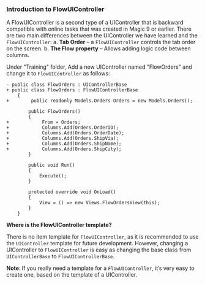 ﻿### Introduction to FlowUIController
A FlowUIController is a second type of a UIController that is backward compatible with online tasks that was created in Magic 9 or earlier. 
There are two main differences between the UIController we have learned and the `FlowUIController`:
    a. **Tab Order** – a `FlowUIController` controls the tab order on the screen. 
    b. **The Flow property** – Allows adding logic code between columns.

Under "Training" folder, Add a new UIController named "FlowOrders" and change it to `FlowUIController` as follows:
```csdiff
- public class FlowOrders : UIControllerBase
+ public class FlowOrders : FlowUIControllerBase
    {
+        public readonly Models.Orders Orders = new Models.Orders();

        public FlowOrders()
        {
+            From = Orders;
+            Columns.Add(Orders.OrderID);
+            Columns.Add(Orders.OrderDate);
+            Columns.Add(Orders.ShipVia);
+            Columns.Add(Orders.ShipName);
+            Columns.Add(Orders.ShipCity);
        }

        public void Run()
        {
            Execute();
        }

        protected override void OnLoad()
        {
            View = () => new Views.FlowOrdersView(this);
        }
    }
```
**Where is the FlowUIController template?**

There is no item template for `FlowUIController`, as it is recommended to use the `UIController` template for future development. However, changing a UIController to `FlowUIController` is easy as changing the base class from `UIControllerBase` to `FlowUIControllerBase`. 

**Note**: If you really need a template for a `FlowUIController`, it’s very easy to create one, based on the template of a UIController.



